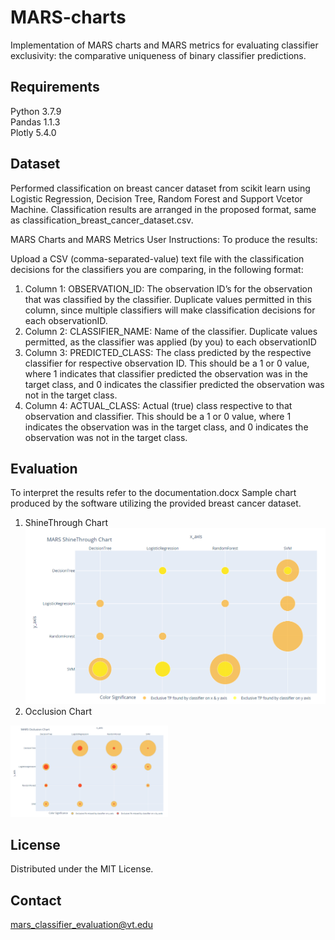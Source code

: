 # MARS-charts
Implementation of MARS charts and MARS metrics for evaluating classifier exclusivity: the comparative uniqueness of binary classifier predictions.

## Requirements
Python 3.7.9 <br>
Pandas 1.1.3 <br>
Plotly 5.4.0

## Dataset
Performed classification on breast cancer dataset from scikit learn using Logistic Regression, Decision Tree, Random Forest and Support Vcetor Machine. Classification results are arranged in the proposed format, same as classification_breast_cancer_dataset.csv.

MARS Charts and MARS Metrics User Instructions:
To produce the results:

Upload a CSV (comma-separated-value) text file with the classification decisions for the classifiers you are comparing, in the following format:

1.	Column 1: OBSERVATION_ID: The observation ID’s for the observation that was classified by the classifier.  Duplicate values permitted in this column, since multiple classifiers will make classification decisions for each observationID.
2.	Column 2: CLASSIFIER_NAME: Name of the classifier. Duplicate values permitted, as the classifier was applied (by you) to each observationID
3.	Column 3: PREDICTED_CLASS: The class predicted by the respective classifier for respective observation ID.  This should be a 1 or 0 value, where 1 indicates that classifier predicted the observation was in the target class, and 0 indicates the classifier predicted the observation was not in the target class.
4.	Column 4: ACTUAL_CLASS: Actual (true) class respective to that observation and classifier.  This should be a 1 or 0 value, where 1 indicates the observation was in the target class, and 0 indicates the observation was not in the target class.


## Evaluation

To interpret the results refer to the documentation.docx
Sample chart produced by the software utilizing the provided breast cancer dataset.
1. ShineThrough Chart
![Alt text](https://github.com/NamrataMali26/MARS-charts/blob/main/ShineThrough%20Chart.PNG)
2. Occlusion Chart
<img src="https://github.com/NamrataMali26/MARS-charts/blob/main/Occlusion%20Chart.PNG" width=50% height=50%>

## License
Distributed under the MIT License.

## Contact
mars_classifier_evaluation@vt.edu 
